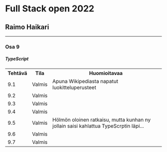 # Full Stack open 2022
## Raimo Haikari

---

### Osa 9

##### TypeScript

<table>
  <tr>
    <th>Tehtävä</th>
    <th>Tila</th>
    <th>Huomioitavaa</th>
  </tr>
  <tr>
    <td>9.1</td>
    <td>Valmis</td>
    <td>Apuna Wikipediasta napatut luokitteluperusteet</td>
  </tr>
  <tr>
    <td>9.2</td>
    <td>Valmis</td>
    <td></td>
  </tr>
  <tr>
    <td>9.3</td>
    <td>Valmis</td>
    <td></td>
  </tr>
  <tr>
    <td>9.4</td>
    <td>Valmis</td>
    <td></td>
  </tr>
  <tr>
    <td>9.5</td>
    <td>Valmis</td>
    <td>Hölmön oloinen ratkaisu, mutta kunhan ny jollain saisi kahlattua TypeScrptin läpi...</td>
  </tr>
  <tr>
    <td>9.6</td>
    <td>Valmis</td>
    <td></td>
  </tr>
  <tr>
    <td>9.7</td>
    <td>Valmis</td>
    <td></td>
  </tr>
</table>

